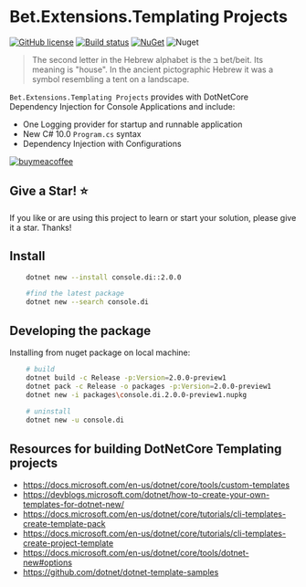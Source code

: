 # Bet.Extensions.Templating Projects

[![GitHub license](https://img.shields.io/badge/license-Apache-blue.svg?style=flat-square)](https://raw.githubusercontent.com/kdcllc/Bet.Extensions.Templating/master/LICENSE)
[![Build status](https://ci.appveyor.com/api/projects/status/14436be6chnyk9dh/branch/master?svg=true)](https://ci.appveyor.com/project/kdcllc/bet-extensions-templating/branch/master)
[![NuGet](https://img.shields.io/nuget/v/Bet.Extension.Template.Console.DI.CSharp.svg)](https://www.nuget.org/packages?q=Bet.Extension.Template.Console.DI.CSharp)
![Nuget](https://img.shields.io/nuget/dt/Bet.Extension.Template.Console.DI.CSharp)


> The second letter in the Hebrew alphabet is the ב bet/beit. Its meaning is "house". In the ancient pictographic Hebrew it was a symbol resembling a tent on a landscape.

`Bet.Extensions.Templating Projects` provides with DotNetCore Dependency Injection for Console Applications and include:

- One Logging provider for startup and runnable application
- New C# 10.0 `Program.cs` syntax
- Dependency Injection with Configurations

[![buymeacoffee](https://www.buymeacoffee.com/assets/img/custom_images/orange_img.png)](https://www.buymeacoffee.com/vyve0og)

## Give a Star! :star:

If you like or are using this project to learn or start your solution, please give it a star. Thanks!

## Install

```bash
    dotnet new --install console.di::2.0.0

    #find the latest package
    dotnet new --search console.di
```

## Developing the package

Installing from nuget package on local machine:

```bash
    # build 
    dotnet build -c Release -p:Version=2.0.0-preview1
    dotnet pack -c Release -o packages -p:Version=2.0.0-preview1
    dotnet new -i packages\console.di.2.0.0-preview1.nupkg
    
    # uninstall    
    dotnet new -u console.di
```

## Resources for building DotNetCore Templating projects

- https://docs.microsoft.com/en-us/dotnet/core/tools/custom-templates
- https://devblogs.microsoft.com/dotnet/how-to-create-your-own-templates-for-dotnet-new/
- https://docs.microsoft.com/en-us/dotnet/core/tutorials/cli-templates-create-template-pack
- https://docs.microsoft.com/en-us/dotnet/core/tutorials/cli-templates-create-project-template
- https://docs.microsoft.com/en-us/dotnet/core/tools/dotnet-new#options
- https://github.com/dotnet/dotnet-template-samples
